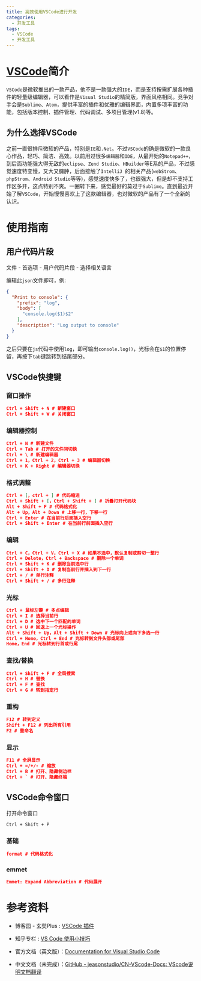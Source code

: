 ```yaml
---
title: 高效使用VSCode进行开发
categories:
  - 开发工具
tags:
  - VSCode
  - 开发工具
---
```

# [VSCode](https://code.visualstudio.com/Download)简介

`VSCode`是微软推出的一款产品，他不是一款强大的`IDE`，而是支持按需扩展各种插件的轻量级编辑器，可以看作是`Visual Studio`的精简版，界面风格相同。竞争对手会是`Sublime`、`Atom`，提供丰富的插件和优雅的编辑界面，内置多项丰富的功能，包括版本控制、插件管理、代码调试、多项目管理(v1.8)等。

## 为什么选择VSCode

之前一直很排斥微软的产品，特别是`IE`和`.Net`。不过`VSCode`的确是微软的一款良心作品，轻巧、简洁、高效。以前用过很多`编辑器`和`IDE`，从最开始的`Notepad++`，到后面功能强大得无敌的`eclipse`、`Zend Studio`、`HBuilder`等E系的产品，不过感觉速度特变慢，又大又臃肿，后面接触了`IntelliJ `的相关产品(`webStrom`、`phpStrom`、`Android Studio`等等)，感觉速度快多了，也很强大，但是却不支持工作区多开，这点特别不爽。一圈转下来，感觉最好的莫过于`Sublime`。直到最近开始了解`VSCode`，开始慢慢喜欢上了这款编辑器，也对微软的产品有了一个全新的认识。



# 使用指南

## 用户代码片段

文件 - 首选项 - 用户代码片段 - 选择相关语言

编辑此`json`文件即可，例:

```json
{
  "Print to console": {
    "prefix": "log",
    "body": [
      "console.log($1)$2"
    ],
    "description": "Log output to console"
  }
}
```

之后只要在`js`代码中使用`log`，即可输出`console.log()`，光标会在`$1`的位置停留，再按下`tab`键跳转到结尾部分。



## VSCode快捷键

### 窗口操作

```json
Ctrl + Shift + N # 新建窗口
Ctrl + Shift + W # 关闭窗口
```

### 编辑器控制

```json
Ctrl + N # 新建文件
Ctrl + Tab # 打开的文件间切换
Ctrl + \ # 新建编辑器
Ctrl + 1，Ctrl + 2，Ctrl + 3 # 编辑器切换
Ctrl + K + Right # 编辑器切换
```

### 格式调整

```json
Ctrl + [，ctrl + ] # 代码缩进
Ctrl + Shift + [，Ctrl + Shift + ] # 折叠打开代码块
Alt + Shift + F # 代码格式化
Alt + Up，Alt + Down # 上移一行，下移一行
Ctrl + Enter # 在当前行后面插入空行
Ctrl + Shift + Enter # 在当前行前面插入空行
```

### 编辑

```json
Ctrl + C，Ctrl + V，Ctrl + X # 如果不选中，默认复制或剪切一整行
Ctrl + Delete，Ctrl + Backspace # 删除一个单词
Ctrl + Shift + K # 删除当前选中行
Ctrl + Shift + D # 复制当前行并插入到下一行
Ctrl + / # 单行注释
Ctrl + Shift + / # 多行注释
```

### 光标

```json
Ctrl + 鼠标左键 # 多点编辑
Ctrl + I # 选择当前行
Ctrl + D # 选中下一个匹配的单词
Ctrl + U # 回退上一个光标操作
Alt + Shift + Up，Alt + Shift + Down # 光标向上或向下多选一行
Ctrl + Home，Ctrl + End # 光标转到文件头部或尾部
Home，End # 光标转到行首或行尾
```

### 查找/替换

```json
Ctrl + Shift + F # 全局搜索
Ctrl + H # 替换
Ctrl + F # 查找
Ctrl + G # 转到指定行
```

### 重构

```json
F12 # 转到定义
Shift + F12 # 列出所有引用
F2 # 重命名
```

### 显示

```json
F11 # 全屏显示
Ctrl + =/+/- # 缩放
Ctrl + B # 打开、隐藏侧边栏
Ctrl + ` # 打开、隐藏终端
```



## VSCode命令窗口

打开命令窗口

```bash
Ctrl + Shift + P
```

### 基础

```json
format # 代码格式化
```

### emmet

```json
Emmet: Expand Abbreviation # 代码展开
```



# 参考资料

- 博客园 - 玄奘Plus : [VSCode 插件](http://www.cnblogs.com/it-jason/p/6722347.html)

- 知乎专栏 : [VS Code 使用小技巧](https://zhuanlan.zhihu.com/p/22880087)

- 官方文档（英文版）：[Documentation for Visual Studio Code](http://link.zhihu.com/?target=https%3A//code.visualstudio.com/docs)

- 中文文档（未完成）：[GitHub - jeasonstudio/CN-VScode-Docs: VScode说明文档翻译](http://link.zhihu.com/?target=https%3A//github.com/jeasonstudio/CN-VScode-Docs)